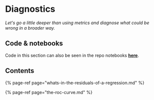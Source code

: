 # Diagnostics

_Let's go a little deeper than using metrics and diagnose what could be wrong in a broader way._

## Code & notebooks

Code in this section can also be seen in the repo notebooks [**here**](https://nbviewer.jupyter.org/github/martinapugliese/tales-science-data/tree/master/machine-learning-model-assessment/diagnostics/notebooks/).

## Contents

{% page-ref page="whats-in-the-residuals-of-a-regression.md" %}

{% page-ref page="the-roc-curve.md" %}

